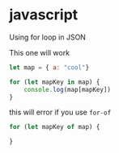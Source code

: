 # javascript

Using for loop in JSON

This one will work
```javascript
let map = { a: "cool"}

for (let mapKey in map) {
    console.log(map[mapKey])
}
```
this will error if you use `for-of`
```javascript
for (let mapKey of map) {

}
```
